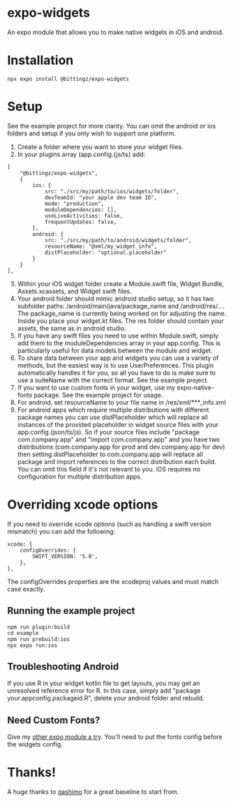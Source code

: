 # expo-widgets

An expo module that allows you to make native widgets in iOS and android.

# Installation

```npx expo install @bittingz/expo-widgets```

# Setup

See the example project for more clarity. You can omit the android or ios folders and setup if you only wish to support one platform.

1. Create a folder where you want to store your widget files.
2. In your plugins array (app.config.{js/ts} add:

```
[
    "@bittingz/expo-widgets",
    {
        ios: {
            src: "./src/my/path/to/ios/widgets/folder",
            devTeamId: "your apple dev team ID",
            mode: "production",                        
            moduleDependencies: [],
            useLiveActivities: false,
            frequentUpdates: false,
        },
        android: {
            src: "./src/my/path/to/android/widgets/folder",
            resourceName: "@xml/my_widget_info",
            distPlaceholder: "optional.placeholder"
        }                      
    }
],
```

3. Within your iOS widget folder create a Module.swift file, Widget Bundle, Assets.xcassets, and Widget swift files.
4. Your android folder should mimic android studio setup, so it has two subfolder paths: /android/main/java/package_name and /android/res/.... The package_name is currently being worked on for adjusting the name. Inside you place your widget.kt files. The res folder should contain your assets, the same as in android studio.
5. If you have any swift files you need to use within Module.swift, simply add them to the moduleDependencies array in your app.config. This is particularly useful for data models between the module and widget.
6. To share data between your app and widgets you can use a variety of methods, but the easiest way is to use UserPreferences. This plugin automatically handles it for you, so all you have to do is make sure to use a suiteName with the correct format. See the example project.
7. If you want to use custom fonts in your widget, use my expo-native-fonts package. See the example project for usage. 
8. For android, set resourceName to your file name in /res/xml/***_info.xml
9. For android apps which require multiple distributions with different package names you can use distPlaceholder which will replace all instances of the provided placeholder in widget source files with your app.config.(json/ts/js). So if your source files include "package com.company.app" and "import com.company.app" and you have two distributions (com.company.app for prod and dev.company.app for dev) then setting distPlaceholder to com.company.app will replace all package and import references to the correct distribution each build. You can omit this field if it's not relevant to you. iOS requires no configuration for multiple distribution apps.

# Overriding xcode options

If you need to override xcode options (such as handling a swift version mismatch) you can add the following:

```
xcode: {
    configOverrides: {
        SWIFT_VERSION: '5.0',
    },                        
},
```

The configOverrides properties are the xcodeproj values and must match case exactly.

## Running the example project

```
npm run plugin:build
cd example
npm run prebuild:ios 
npx expo run:ios
```

## Troubleshooting Android

If you use R in your widget kotlin file to get layouts, you may get an unresolved reference error for R. In this case, simply add "package your.appconfig.packageid.R", delete your android folder and rebuild.

## Need Custom Fonts?

Give my [other expo module a try](https://github.com/gitn00b1337/expo-native-fonts). You'll need to put the fonts config before the widgets config.

# Thanks!

A huge thanks to [gashimo](https://github.com/gaishimo/eas-widget-example) for a great baseline to start from. 
